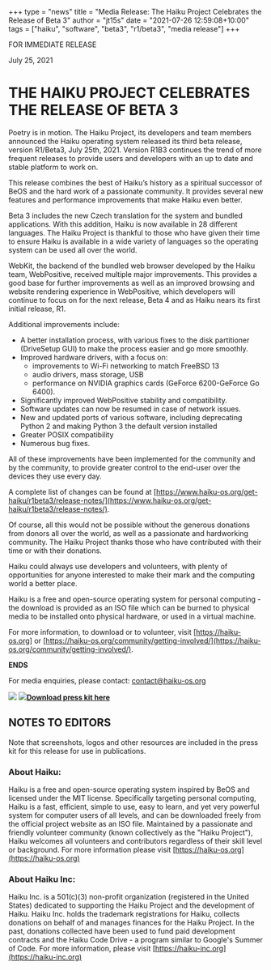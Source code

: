 +++
type = "news"
title = "Media Release: The Haiku Project Celebrates the Release of Beta 3"
author = "jt15s"
date = "2021-07-26 12:59:08+10:00"
tags = ["haiku", "software", "beta3", "r1/beta3", "media release"]
+++

<p align="left">FOR IMMEDIATE RELEASE</p>
<p align="left">July 25, 2021</p>

# THE HAIKU PROJECT CELEBRATES THE RELEASE OF BETA 3

Poetry is in motion. The Haiku Project, its developers and team members announced the
Haiku operating system released its third beta release, version R1/Beta3, July 25th, 2021.
Version R1B3 continues the trend of more frequent releases to provide users and
developers with an up to date and stable platform to work on.  

This release combines the best of Haiku’s history as a spiritual successor of BeOS and the
hard work of a passionate community. It provides several new features and performance
improvements that make Haiku even better.  

Beta 3 includes the new Czech translation for the system and bundled applications. With this
addition, Haiku is now available in 28 different languages. The Haiku Project is thankful to
those who have given their time to ensure Haiku is available in a wide variety of languages
so the operating system can be used all over the world.  

WebKit, the backend of the bundled web browser developed by the Haiku team,
WebPositive, received multiple major improvements. This provides a good base for further
improvements as well as an improved browsing and website rendering experience in
WebPositive, which developers will continue to focus on for the next release, Beta 4 and as
Haiku nears its first initial release, R1.  

Additional improvements include:
- A better installation process, with various fixes to the disk partitioner (DriveSetup
GUI) to make the process easier and go more smoothly.
- Improved hardware drivers, with a focus on:
	- improvements to Wi-Fi networking to match FreeBSD 13
	- audio drivers, mass storage, USB
	- performance on NVIDIA graphics cards (GeForce 6200-GeForce Go 6400).
- Significantly improved WebPositive stability and compatibility.
- Software updates can now be resumed in case of network issues.
- New and updated ports of various software, including deprecating Python 2 and
making Python 3 the default version installed
- Greater POSIX compatibility
- Numerous bug fixes.  

All of these improvements have been implemented for the community and by the community,
to provide greater control to the end-user over the devices they use every day.  

A complete list of changes can be found at
[https://www.haiku-os.org/get-haiku/r1beta3/release-notes/](https://www.haiku-os.org/get-haiku/r1beta3/release-notes/).  

Of course, all this would not be possible without the generous donations from donors all over
the world, as well as a passionate and hardworking community. The Haiku Project thanks
those who have contributed with their time or with their donations.  

Haiku could always use developers and volunteers, with plenty of opportunities for anyone
interested to make their mark and the computing world a better place.  

Haiku is a free and open-source operating system for personal computing - the download is
provided as an ISO file which can be burned to physical media to be installed onto physical
hardware, or used in a virtual machine.  

For more information, to download or to volunteer, visit [https://haiku-os.org] or
[https://haiku-os.org/community/getting-involved/](https://haiku-os.org/community/getting-involved/).  

**ENDS**  

For media enquiries, please contact:
contact@haiku-os.org  

<a href="https://www.haiku-os.org/get-haiku/"><img src="/images/GET_HAIKU.png"></a>
<a href="/files/R1_Beta3_Press_Kit.zip"><img src="/images/download_32.png"/>**Download press kit here**</img></a>

## NOTES TO EDITORS
Note that screenshots, logos and other resources are included in the press kit for this
release for use in publications.

### About Haiku:
Haiku is a free and open-source operating system inspired by BeOS and licensed under the
MIT license. Specifically targeting personal computing, Haiku is a fast, efficient, simple to
use, easy to learn, and yet very powerful system for computer users of all levels, and can be
downloaded freely from the official project website as an ISO file. Maintained by a
passionate and friendly volunteer community (known collectively as the "Haiku Project"),
Haiku welcomes all volunteers and contributors regardless of their skill level or background.
For more information please visit [https://haiku-os.org](https://haiku-os.org)

### About Haiku Inc:
Haiku Inc. is a 501(c)(3) non-profit organization (registered in the United States) dedicated to
supporting the Haiku Project and the development of Haiku. Haiku Inc. holds the trademark
registrations for Haiku, collects donations on behalf of and manages finances for the Haiku
Project. In the past, donations collected have been used to fund paid development contracts
and the Haiku Code Drive - a program similar to Google's Summer of Code. For more
information, please visit [https://haiku-inc.org](https://haiku-inc.org)

